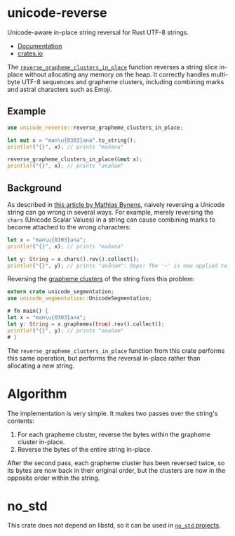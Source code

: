 # unicode-reverse

Unicode-aware in-place string reversal for Rust UTF-8 strings.

* [Documentation](https://docs.rs/unicode-reverse)
* [crates.io](https://crates.io/crates/unicode-reverse)

The [`reverse_grapheme_clusters_in_place`][0] function reverses a string slice in-place without
allocating any memory on the heap.  It correctly handles multi-byte UTF-8 sequences and
grapheme clusters, including combining marks and astral characters such as Emoji.

## Example

```rust
use unicode_reverse::reverse_grapheme_clusters_in_place;

let mut x = "man\u{0303}ana".to_string();
println!("{}", x); // prints "mañana"

reverse_grapheme_clusters_in_place(&mut x);
println!("{}", x); // prints "anañam"
```

## Background

As described in [this article by Mathias Bynens][1], naively reversing a Unicode string can go
wrong in several ways. For example, merely reversing the `chars` (Unicode Scalar Values) in a
string can cause combining marks to become attached to the wrong characters:

```rust
let x = "man\u{0303}ana";
println!("{}", x); // prints "mañana"

let y: String = x.chars().rev().collect();
println!("{}", y); // prints "anãnam": Oops! The '~' is now applied to the 'a'.
```

Reversing the [grapheme clusters][2] of the string fixes this problem:

```rust
extern crate unicode_segmentation;
use unicode_segmentation::UnicodeSegmentation;

# fn main() {
let x = "man\u{0303}ana";
let y: String = x.graphemes(true).rev().collect();
println!("{}", y); // prints "anañam"
# }
```

The `reverse_grapheme_clusters_in_place` function from this crate performs this same operation,
but performs the reversal in-place rather than allocating a new string.

# Algorithm

The implementation is very simple. It makes two passes over the string's contents:

1. For each grapheme cluster, reverse the bytes within the grapheme cluster in-place.
2. Reverse the bytes of the entire string in-place.

After the second pass, each grapheme cluster has been reversed twice, so its bytes are now back
in their original order, but the clusters are now in the opposite order within the string.

# no_std

This crate does not depend on libstd, so it can be used in [`no_std` projects][3].

[0]: https://docs.rs/unicode-reverse/*/unicode_reverse/fn.reverse_grapheme_clusters_in_place.html
[1]: https://mathiasbynens.be/notes/javascript-unicode
[2]: http://www.unicode.org/reports/tr29/#Grapheme_Cluster_Boundaries
[3]: https://doc.rust-lang.org/book/no-stdlib.html
